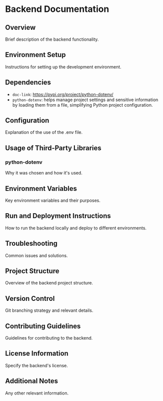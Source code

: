 # Backend Documentation

## Overview
Brief description of the backend functionality.

## Environment Setup
Instructions for setting up the development environment.

## Dependencies
- `doc-link`: https://pypi.org/project/python-dotenv/
- `python-dotenv`: helps manage project settings and sensitive information by loading them from a file, simplifying Python project configuration.

## Configuration
Explanation of the use of the .env file.

## Usage of Third-Party Libraries
### python-dotenv
Why it was chosen and how it's used.

## Environment Variables
Key environment variables and their purposes.

## Run and Deployment Instructions
How to run the backend locally and deploy to different environments.

## Troubleshooting
Common issues and solutions.

## Project Structure
Overview of the backend project structure.

## Version Control
Git branching strategy and relevant details.

## Contributing Guidelines
Guidelines for contributing to the backend.

## License Information
Specify the backend's license.

## Additional Notes
Any other relevant information.
